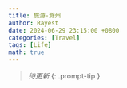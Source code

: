 ```yaml
---
title: 旅游-滁州
author: Rayest
date: 2024-06-29 23:15:00 +0800
categories: [Travel]
tags: [Life]
math: true
---
```


> *待更新*
{: .prompt-tip }